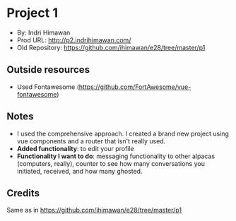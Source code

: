 # Project 1
* By: Indri Himawan
* Prod URL: http://p2.indrihimawan.com/
* Old Repository: https://github.com/ihimawan/e28/tree/master/p1

## Outside resources
* Used Fontawesome (https://github.com/FortAwesome/vue-fontawesome)

## Notes
* I used the comprehensive approach. I created a brand new project using vue components and a router that isn't really used.
* __Added functionality__: to edit your profile
* __Functionality I want to do__: messaging functionality to other alpacas (computers, really), counter to see how many conversations you initiated, received, and how many ghosted.

## Credits
Same as in https://github.com/ihimawan/e28/tree/master/p1
